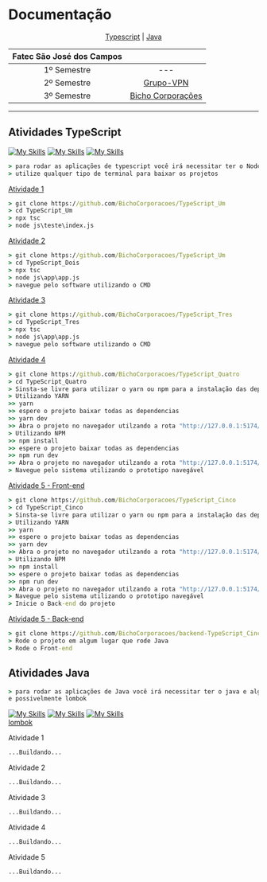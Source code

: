 # Documentação
<p align="center">
    <a href="#type">Typescript</a>  |  
    <a href="#java">Java</a>
</p>



| Fatec São José dos Campos||
|:---: |:-:|
| 1º Semestre | --- |
| 2º Semestre | [Grupo-VPN](https://github.com/Grupo-VPN) |
| 3º Semestre | [Bicho Corporações](https://github.com/BichoCorporacoes) |
--- 

<span id="type">

## Atividades TypeScript

[![My Skills](https://skills.thijs.gg/icons?i=ts)](https://www.typescriptlang.org/id/download/)
[![My Skills](https://skills.thijs.gg/icons?i=nodejs)](https://nodejs.org/en/download/)
[![My Skills](https://skills.thijs.gg/icons?i=react)](https://nodejs.org/en/download/)
```cmd
> para rodar as aplicações de typescript você irá necessitar ter o NodeJS instalado em sua maquina.
> utilize qualquer tipo de terminal para baixar os projetos

```

[Atividade 1](https://github.com/BichoCorporacoes/TypeScript_Um)
```cmd
> git clone https://github.com/BichoCorporacoes/TypeScript_Um
> cd TypeScript_Um
> npx tsc
> node js\teste\index.js
``` 
[Atividade 2](https://github.com/BichoCorporacoes/TypeScript_Dois)
```cmd
> git clone https://github.com/BichoCorporacoes/TypeScript_Um
> cd TypeScript_Dois
> npx tsc
> node js\app\app.js
> navegue pelo software utilizando o CMD
```
[Atividade 3](https://github.com/BichoCorporacoes/TypeScript_Tres)
```cmd
> git clone https://github.com/BichoCorporacoes/TypeScript_Tres
> cd TypeScript_Tres
> npx tsc
> node js\app\app.js
> navegue pelo software utilizando o CMD
```
[Atividade 4](https://github.com/BichoCorporacoes/TypeScript_Quatro)
```cmd
> git clone https://github.com/BichoCorporacoes/TypeScript_Quatro
> cd TypeScript_Quatro
> Sinsta-se livre para utilizar o yarn ou npm para a instalação das dependencias
> Utilizando YARN
>> yarn
>> espere o projeto baixar todas as dependencias
>> yarn dev
>> Abra o projeto no navegador utilzando a rota "http://127.0.0.1:5174/"
> Utilizando NPM
>> npm install
>> espere o projeto baixar todas as dependencias
>> npm run dev
>> Abra o projeto no navegador utilzando a rota "http://127.0.0.1:5174/"
> Navegue pelo sistema utilizando o prototipo navegável
```
[Atividade 5 - Front-end](https://github.com/BichoCorporacoes/TypeScript_Cinco)
```cmd
> git clone https://github.com/BichoCorporacoes/TypeScript_Cinco
> cd TypeScript_Cinco
> Sinsta-se livre para utilizar o yarn ou npm para a instalação das dependencias
> Utilizando YARN
>> yarn
>> espere o projeto baixar todas as dependencias
>> yarn dev
>> Abra o projeto no navegador utilzando a rota "http://127.0.0.1:5174/"
> Utilizando NPM
>> npm install
>> espere o projeto baixar todas as dependencias
>> npm run dev
>> Abra o projeto no navegador utilzando a rota "http://127.0.0.1:5174/"
> Navegue pelo sistema utilizando o prototipo navegável
> Inicie o Back-end do projeto
```
[Atividade 5 - Back-end](https://github.com/BichoCorporacoes/backend-TypeScript_Cinco)
```cmd
> git clone https://github.com/BichoCorporacoes/backend-TypeScript_Cinco
> Rode o projeto em algum lugar que rode Java
> Rode o Front-end
```


<span id="java">


## Atividades Java
```cmd
> para rodar as aplicações de Java você irá necessitar ter o java e alguma IDE instalada em sua maquina...
e possivelmente lombok

```

[![My Skills](https://skills.thijs.gg/icons?i=java)](https://www.oracle.com/java/technologies/downloads/)
[![My Skills](https://skills.thijs.gg/icons?i=eclipse)](https://www.eclipse.org/downloads/download.php?)
[![My Skills](https://skills.thijs.gg/icons?i=spring)](https://spring.io/?)
<br>
[lombok](https://projectlombok.org/)

Atividade 1
```cmd
...Buildando...
```
Atividade 2
```cmd
...Buildando...
```
Atividade 3
```cmd
...Buildando...
```
Atividade 4
```cmd
...Buildando...
```
Atividade 5
```cmd
...Buildando...
```
